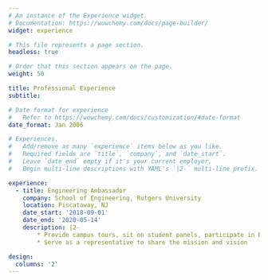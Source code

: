 ```yaml
---
# An instance of the Experience widget.
# Documentation: https://wowchemy.com/docs/page-builder/
widget: experience

# This file represents a page section.
headless: true

# Order that this section appears on the page.
weight: 50

title: Professional Experience
subtitle:

# Date format for experience
#   Refer to https://wowchemy.com/docs/customization/#date-format
date_format: Jan 2006

# Experiences.
#   Add/remove as many `experience` items below as you like.
#   Required fields are `title`, `company`, and `date_start`.
#   Leave `date_end` empty if it's your current employer.
#   Begin multi-line descriptions with YAML's `|2-` multi-line prefix.

experience:
  - title: Engineering Ambassador
    company: School of Engineering, Rutgers University
    location: Piscataway, NJ
    date_start: '2018-09-01'
    date_end: '2020-05-14'
    description: |2-
        * Provide campus tours, sit on student panels, participate in Engagement events
        * Serve as a representative to share the mission and vision

design:
  columns: '2'
---
```

